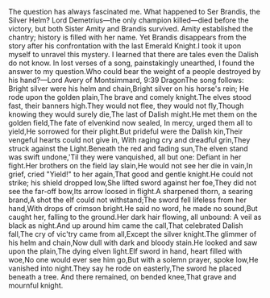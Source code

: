 The question has always fascinated me. What happened to Ser Brandis, the Silver Helm? Lord Demetrius—the only champion killed—died before the victory, but both Sister Amity and Brandis survived. Amity established the chantry; history is filled with her name. Yet Brandis disappears from the story after his confrontation with the last Emerald Knight.I took it upon myself to unravel this mystery. I learned that there are tales even the Dalish do not know. In lost verses of a song, painstakingly unearthed, I found the answer to my question.Who could bear the weight of a people destroyed by his hand?—Lord Avery of Montsimmard, 9:39 DragonThe song follows:
Bright silver were his helm and chain,Bright silver on his horse's rein;
He rode upon the golden plain,The brave and comely knight.The elves stood fast, their banners high.They would not flee, they would not fly,Though knowing they would surely die,The last of Dalish might.He met them on the golden field,The fate of elvenkind now sealed,
In mercy, urged them all to yield,He sorrowed for their plight.But prideful were the Dalish kin,Their vengeful hearts could not give in,
With raging cry and dreadful grin,They struck against the Light.Beneath the red and fading sun,The elven stand was swift undone,'Til they were vanquished, all but one:
Defiant in her fight.Her brothers on the field lay slain,He would not see her die in vain,In grief, cried "Yield!" to her again,That good and gentle knight.He could not strike; his shield dropped low,She lifted sword against her foe,They did not see the far-off bow,Its arrow loosed in flight.A sharpened thorn, a searing brand,A shot the elf could not withstand;The sword fell lifeless from her hand,With drops of crimson bright.He said no word, he made no sound,But caught her, falling to the ground.Her dark hair flowing, all unbound:
A veil as black as night.And up around him came the call,That celebrated Dalish fall,The cry of vic'try came from all,Except the silver knight.The glimmer of his helm and chain,Now dull with dark and bloody stain.He looked and saw upon the plain,The dying elven light.Elf sword in hand, heart filled with woe,No one would ever see him go,But with a solemn prayer, spoke low,He vanished into night.They say he rode on easterly,The sword he placed beneath a tree.
And there remained, on bended knee,That grave and mournful knight.
